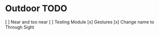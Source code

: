 # Outdoor TODO
[ ] Near and too near
[ ] Testing Module
[x] Gestures
[x] Change name to Through Sight
